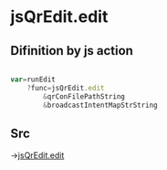 # jsQrEdit.edit

## Difinition by js action

```js.js

var=runEdit
	?func=jsQrEdit.edit
		&qrConFilePathString
		&broadcastIntentMapStrString
```

## Src

->[jsQrEdit.edit](https://github.com/puutaro/CommandClick/blob/master/app/src/main/java/com/puutaro/commandclick/fragment_lib/terminal_fragment/js_interface/qr/JsQrEdit.kt#L55)



